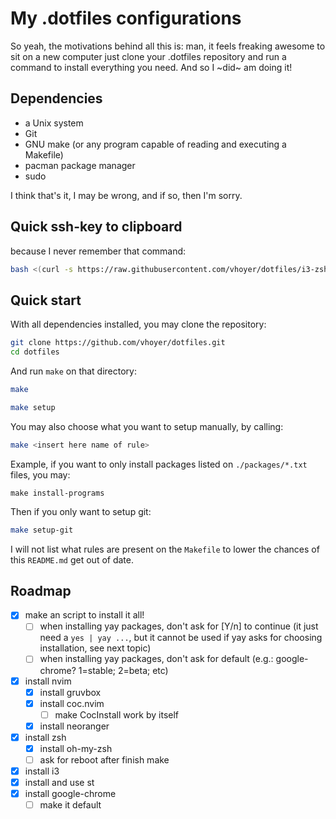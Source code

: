 My .dotfiles configurations
===========================

So yeah, the motivations behind all this is: man, it feels freaking awesome to sit on a new
computer just clone your .dotfiles repository and run a command to install everything you
need. And so I ~did~ am doing it!

## Dependencies

- a Unix system
- Git
- GNU make (or any program capable of reading and executing a Makefile)
- pacman package manager 
- sudo

I think that's it, I may be wrong, and if so, then I'm sorry.

## Quick ssh-key to clipboard

because I never remember that command:

```bash
bash <(curl -s https://raw.githubusercontent.com/vhoyer/dotfiles/i3-zsh/scripts/generate-ssh-key.sh) <your@email.here>
```

## Quick start

With all dependencies installed, you may clone the repository:

```bash
git clone https://github.com/vhoyer/dotfiles.git
cd dotfiles
```

And run `make` on that directory:

```bash
make

make setup
```

You may also choose what you want to setup manually, by calling:

```bash
make <insert here name of rule>
```

Example, if you want to only install packages listed on `./packages/*.txt` files, you may:

```
make install-programs
```

Then if you only want to setup git:

```bash
make setup-git
```

I will not list what rules are present on the `Makefile` to lower the chances of this
`README.md` get out of date.

## Roadmap

- [x] make an script to install it all!
	- [ ] when installing yay packages, don't ask for [Y/n] to continue (it just 
	      need a `yes | yay ...`, but it cannot be used if yay asks for choosing
	      installation, see next topic)
	- [ ] when installing yay packages, don't ask for default
	      (e.g.: google-chrome? 1=stable; 2=beta; etc)
- [x] install nvim
	- [x] install gruvbox
	- [x] install coc.nvim
		- [ ] make CocInstall work by itself
	- [x] install neoranger
- [x] install zsh
	- [x] install oh-my-zsh
	- [ ] ask for reboot after finish make
- [x] install i3
- [x] install and use st
- [x] install google-chrome
	- [ ] make it default
